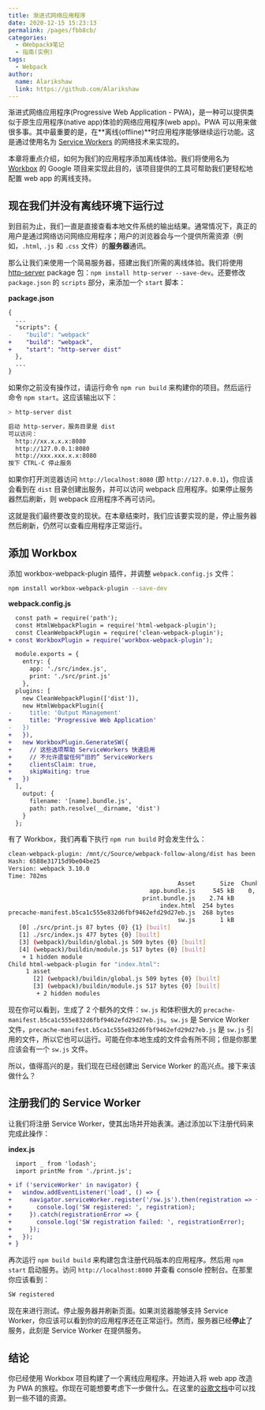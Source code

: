 ```yaml
---
title: 渐进式网络应用程序
date: 2020-12-15 15:23:13
permalink: /pages/fbb8cb/
categories:
  - 《Webpack》笔记
  - 指南(实例)
tags: 
  - Webpack 
author: 
  name: Alarikshaw
  link: https://github.com/Alarikshaw
---
```


渐进式网络应用程序(Progressive Web Application - PWA)，是一种可以提供类似于原生应用程序(native app)体验的网络应用程序(web app)。PWA 可以用来做很多事。其中最重要的是，在**离线(offline)**时应用程序能够继续运行功能。这是通过使用名为 [Service Workers](https://developers.google.com/web/fundamentals/primers/service-workers/) 的网络技术来实现的。

本章将重点介绍，如何为我们的应用程序添加离线体验。我们将使用名为 [Workbox](https://github.com/GoogleChrome/workbox) 的 Google 项目来实现此目的，该项目提供的工具可帮助我们更轻松地配置 web app 的离线支持。

## 现在我们并没有离线环境下运行过

到目前为止，我们一直是直接查看本地文件系统的输出结果。通常情况下，真正的用户是通过网络访问网络应用程序；用户的浏览器会与一个提供所需资源（例如，`.html`, `.js` 和 `.css` 文件）的**服务器**通讯。

那么让我们来使用一个简易服务器，搭建出我们所需的离线体验。我们将使用 [http-server](https://www.npmjs.com/package/http-server) package 包：`npm install http-server --save-dev`。还要修改 `package.json` 的 `scripts` 部分，来添加一个 `start` 脚本：

**package.json**

```diff
{
  ...
  "scripts": {
-    "build": "webpack"
+    "build": "webpack",
+    "start": "http-server dist"
  },
  ...
}
```

如果你之前没有操作过，请运行命令 `npm run build` 来构建你的项目。然后运行命令 `npm start`。这应该输出以下：

```bash
> http-server dist

启动 http-server，服务目录是 dist
可以访问：
  http://xx.x.x.x:8080
  http://127.0.0.1:8080
  http://xxx.xxx.x.x:8080
按下 CTRL-C 停止服务
```

如果你打开浏览器访问 `http://localhost:8080` (即 `http://127.0.0.1`)，你应该会看到在 `dist` 目录创建出服务，并可以访问 webpack 应用程序。如果停止服务器然后刷新，则 webpack 应用程序不再可访问。

这就是我们最终要改变的现状。在本章结束时，我们应该要实现的是，停止服务器然后刷新，仍然可以查看应用程序正常运行。

## 添加 Workbox

添加 workbox-webpack-plugin 插件，并调整 `webpack.config.js` 文件：

```bash
npm install workbox-webpack-plugin --save-dev
```

**webpack.config.js**

```diff
  const path = require('path');
  const HtmlWebpackPlugin = require('html-webpack-plugin');
  const CleanWebpackPlugin = require('clean-webpack-plugin');
+ const WorkboxPlugin = require('workbox-webpack-plugin');

  module.exports = {
    entry: {
      app: './src/index.js',
      print: './src/print.js'
    },
  plugins: [
    new CleanWebpackPlugin(['dist']),
    new HtmlWebpackPlugin({
-     title: 'Output Management'
+     title: 'Progressive Web Application'
-   })
+   }),
+   new WorkboxPlugin.GenerateSW({
+     // 这些选项帮助 ServiceWorkers 快速启用
+     // 不允许遗留任何“旧的” ServiceWorkers
+     clientsClaim: true,
+     skipWaiting: true
+   })
  ],
    output: {
      filename: '[name].bundle.js',
      path: path.resolve(__dirname, 'dist')
    }
  };
```

有了 Workbox，我们再看下执行 `npm run build` 时会发生什么：

```bash
clean-webpack-plugin: /mnt/c/Source/webpack-follow-along/dist has been removed.
Hash: 6588e31715d9be04be25
Version: webpack 3.10.0
Time: 782ms
                                                Asset       Size  Chunks                    Chunk Names
                                        app.bundle.js     545 kB    0, 1  [emitted]  [big]  app
                                      print.bundle.js    2.74 kB       1  [emitted]         print
                                           index.html  254 bytes          [emitted]
precache-manifest.b5ca1c555e832d6fbf9462efd29d27eb.js  268 bytes          [emitted]
                                                sw.js       1 kB          [emitted]
   [0] ./src/print.js 87 bytes {0} {1} [built]
   [1] ./src/index.js 477 bytes {0} [built]
   [3] (webpack)/buildin/global.js 509 bytes {0} [built]
   [4] (webpack)/buildin/module.js 517 bytes {0} [built]
    + 1 hidden module
Child html-webpack-plugin for "index.html":
     1 asset
       [2] (webpack)/buildin/global.js 509 bytes {0} [built]
       [3] (webpack)/buildin/module.js 517 bytes {0} [built]
        + 2 hidden modules
```

现在你可以看到，生成了 2 个额外的文件：`sw.js` 和体积很大的 `precache-manifest.b5ca1c555e832d6fbf9462efd29d27eb.js`。`sw.js` 是 Service Worker 文件，`precache-manifest.b5ca1c555e832d6fbf9462efd29d27eb.js` 是 `sw.js` 引用的文件，所以它也可以运行。可能在你本地生成的文件会有所不同；但是你那里应该会有一个 `sw.js` 文件。

所以，值得高兴的是，我们现在已经创建出 Service Worker 的高兴点。接下来该做什么？

## 注册我们的 Service Worker

让我们将注册 Service Worker，使其出场并开始表演。通过添加以下注册代码来完成此操作：

**index.js**

```diff
  import _ from 'lodash';
  import printMe from './print.js';

+ if ('serviceWorker' in navigator) {
+   window.addEventListener('load', () => {
+     navigator.serviceWorker.register('/sw.js').then(registration => {
+       console.log('SW registered: ', registration);
+     }).catch(registrationError => {
+       console.log('SW registration failed: ', registrationError);
+     });
+   });
+ }
```

再次运行 `npm build build` 来构建包含注册代码版本的应用程序。然后用 `npm start` 启动服务。访问 `http://localhost:8080` 并查看 console 控制台。在那里你应该看到：

```bash
SW registered
```

现在来进行测试。停止服务器并刷新页面。如果浏览器能够支持 Service Worker，你应该可以看到你的应用程序还在正常运行。然而，服务器已经**停止**了服务，此刻是 Service Worker 在提供服务。

## 结论

你已经使用 Workbox 项目构建了一个离线应用程序。开始进入将 web app 改造为 PWA 的旅程。你现在可能想要考虑下一步做什么。在这里的[谷歌文档](https://developers.google.com/web/progressive-web-apps/)中可以找到一些不错的资源。
